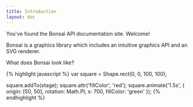 ```yaml
---
title: Introduction
layout: doc
---
```


You've found the Bonsai API documentation site. Welcome!

Bonsai is a graphics library which includes an intuitive graphics API and an SVG renderer.

What does Bonsai look like?

<!--runnable-->
{% highlight javascript %}
var square = Shape.rect(0, 0, 100, 100);

square.addTo(stage);
square.attr('fillColor', 'red');
square.animate('1.5s', {
  origin: [50, 50],
  rotation: Math.PI,
  x: 700,
  fillColor: 'green'
});
{% endhighlight %}

